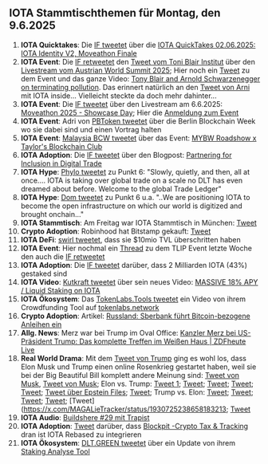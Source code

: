 ## IOTA Stammtischthemen für Montag, den 9.6.2025

1. **IOTA Quicktakes**: Die [IF tweetet](https://x.com/iota/status/1929508455917785175) über die [IOTA QuickTakes 02.06.2025: IOTA Identity V2, Moveathon Finale](https://www.youtube.com/watch?v=e7FkbmrjAqs)
2. **IOTA Event**: Die [IF retweetet](https://x.com/iota/status/1929795285867168171) den [Tweet vom Toni Blair Institut](https://x.com/InstituteGC/status/1929508305808064996) über den [Livestream vom Austrian World Summit 2025](https://www.youtube.com/watch?v=DFCyd7kZTp8); Hier noch ein [Tweet](https://x.com/InstituteGC/status/1930284396868751522) zu dem Event und das ganze Video: [Tony Blair and Arnold Schwarzenegger on terminating pollution](https://www.youtube.com/watch?v=NbLa29Let7A). Das erinnert natürlich an den [Tweet von Arni](https://x.com/Schwarzenegger/status/1869048184640815324) mit IOTA inside... Vielleicht steckte da doch mehr dahinter...
3. **IOTA Event**: Die [IF tweetet](https://x.com/iota/status/1929840489756274962) über den Livestream am 6.6.2025: [Moveathon 2025 - Showcase Day](https://www.youtube.com/live/MXRPSYDMD4o); Hier die [Anmeldung zum Event](https://lu.ma/bbv49hlo)
4. **IOTA Event**: Adri von [PBToken tweetet](https://x.com/pbtokn/status/1929827727722365255) über die Berlin Blockchain Week wo sie dabei sind und einen Vortrag halten
5. **IOTA Event**: [Malaysia BCW tweetet](https://x.com/MalaysiaBCW/status/1929843142196646019) über das Event: [MYBW Roadshow x Taylor's Blockchain Club](https://lu.ma/dvzzo0f7)
6. **IOTA Adoption**: Die [IF tweetet](https://x.com/iota/status/1929873715543544027) über den Blogpost: [Partnering for Inclusion in Digital Trade](https://blog.iota.org/iota-tbi-mou/)
7. **IOTA Hype**: [Phylo tweetet](https://x.com/PhyloIota/status/1929889738674319884) zu Punkt 6: "Slowly, quietly, and then, all at once.... IOTA is taking over global trade on a scale no DLT has even dreamed about before. Welcome to the global Trade Ledger"
8. **IOTA Hype**: [Dom tweetet](https://x.com/DomSchiener/status/1929914969622983128) zu Punkt 6 u.a. "..We are positioning IOTA to become the open infrastructure on which our world is digitized and brought onchain..."
9. **IOTA Stammtisch**: Am Freitag war IOTA Stammtisch in München: [Tweet](https://x.com/IotaMunchen/status/1929914851586867571)
10. **Crypto Adoption**: Robinhood hat Bitstamp gekauft: [Tweet](https://x.com/Vivek4real_/status/1929652590901661996)
11. **IOTA DeFi**: [swirl tweetet](https://x.com/swirlstake/status/1929946247223206360), dass sie $10mio TVL überschritten haben
12. **IOTA Event**: Hier nochmal ein [Thread](https://x.com/dx5ve/status/1930157255216820332) zu dem TLIP Event letzte Woche den auch die [IF retweetet](https://x.com/iota/status/1930244515316617329)
13. **IOTA Adoption**: Die [IF tweetet](https://x.com/iota/status/1930174020030206353) darüber, dass 2 Milliarden IOTA (43%) gestaked sind
14. **IOTA Video**: [Kutkraft tweetet](https://x.com/kutkraft/status/1930176214280360169) über sein neues Video: [MASSIVE 18% APY / Liquid Staking on IOTA](https://www.youtube.com/watch?v=tBTAENEx54M)
15. **IOTA Ökosystem**: Das [TokenLabs.Tools tweetet](https://x.com/TokenLabsX/status/1930219769782800486) ein Video von ihrem Crowdfunding Tool auf [tokenlabs.network](https://tokenlabs.network/)
16. **Crypto Adoption**: Artikel: [Russland: Sberbank führt Bitcoin-bezogene Anleihen ein](https://www.blocktrainer.de/blog/russland-sberbank-fuehrt-finanzprodukte-mit-bitcoin-bezug-ein)
17. **Allg. News**: Merz war bei Trump im Oval Office: [Kanzler Merz bei US-Präsident Trump: Das komplette Treffen im Weißen Haus | ZDFheute Live](https://www.youtube.com/watch?v=8NOJqApznXk)
18. **Real World Drama**: Mit dem [Tweet von Trump](https://x.com/TheBTCTherapist/status/1930374173777355052) ging es wohl los, dass Elon Musk und Trump einen online Rosenkrieg gestartet haben, weil sie bei der Big Beautiful Bill komplett andere Meinung sind: [Tweet von Musk](https://x.com/elonmusk/status/1930682121464795484), [Tweet von Musk](https://x.com/elonmusk/status/1930683435280167193); Elon vs. Trump: [Tweet 1](https://x.com/elonmusk/status/1929954109689606359); [Tweet](https://x.com/elonmusk/status/1930662301792977094); [Tweet](https://x.com/elonmusk/status/1930667063313633635); [Tweet](https://x.com/amuse/status/1930670362112426421); [Tweet](https://x.com/elonmusk/status/1930680655173882078); [Tweet über Epstein Files](https://x.com/elonmusk/status/1930703865801810022); [Tweet](https://x.com/elonmusk/status/1930718684819112251); Trump vs. Elon: [Tweet](https://x.com/overton_news/status/1930669747760222461); [Tweet](https://x.com/IranObserver0/status/1930698995992822021); [Tweet](https://x.com/SawyerMerritt/status/1930667189151158538); [Tweet](https://x.com/SciGuySpace/status/1930697811307409500); [Tweet](https://x.com/MAGALieTracker/status/1930725238658183213; [Tweet](https://x.com/PressSec/status/1930742344208560553)
19. **IOTA Audio**: [Buildshere #29 mit Trapist](https://x.com/iotalabs_/status/1930640236184252448)
20. **IOTA Adoption**: [Tweet](https://x.com/Wondere12985276/status/1930355676838023373) darüber, dass [Blockpit -Crypto Tax & Tracking](https://x.com/blockpit_io) dran ist IOTA Rebased zu integrieren
21. **IOTA Ökosystem**: [DLT.GREEN tweetet](https://x.com/dlt_green/status/1930711113630630318) über ein Update von ihrem [Staking Analyse Tool](https://dlt.green/en/services/iota-staking-analytics#validator-list)
